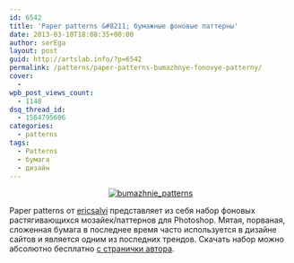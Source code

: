 ```yaml
---
id: 6542
title: 'Paper patterns &#8211; бумажные фоновые паттерны'
date: 2013-03-18T18:08:35+00:00
author: serEga
layout: post
guid: http://artslab.info/?p=6542
permalink: /patterns/paper-patterns-bumazhnye-fonovye-patterny/
cover:
  -
wpb_post_views_count:
  - 1148
dsq_thread_id:
  - 1564795606
categories:
  - patterns
tags:
  - Patterns
  - бумага
  - дизайн
---
```

<center>
  <a href="{{site.img_cdn}}/bumazhnie_patterns.jpg"><img src="{{site.img_cdn}}/bumazhnie_patterns.jpg" alt="bumazhnie_patterns" class="aligncenter size-full wp-image-6543" srcset="{{site.img_cdn}}/bumazhnie_patterns.jpg 250w, {{site.img_cdn}}/bumazhnie_patterns-100x100.jpg 100w, {{site.img_cdn}}/bumazhnie_patterns-150x150.jpg 150w" sizes="(max-width: 250px) 100vw, 250px" /></a>
</center>

Paper patterns от [ericsalvi](http://ericsalvi.deviantart.com/) представляет из себя набор фоновых растягивающихся мозайек/паттернов для Photoshop. Мятая, порваная, сложенная бумага в последнее время часто используется в дизайне сайтов и является одним из последних трендов. Скачать набор можно абсолютно бесплатно [с странички автора](http://ericsalvi.deviantart.com/art/Parchment-Paper-Patterns-32946988).